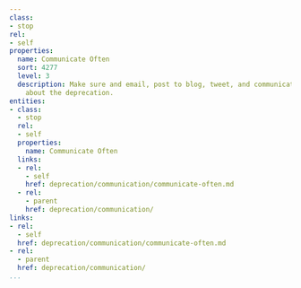 ```yaml
---
class:
- stop
rel:
- self
properties:
  name: Communicate Often
  sort: 4277
  level: 3
  description: Make sure and email, post to blog, tweet, and communicate regularly
    about the deprecation.
entities:
- class:
  - stop
  rel:
  - self
  properties:
    name: Communicate Often
  links:
  - rel:
    - self
    href: deprecation/communication/communicate-often.md
  - rel:
    - parent
    href: deprecation/communication/
links:
- rel:
  - self
  href: deprecation/communication/communicate-often.md
- rel:
  - parent
  href: deprecation/communication/
...
```

